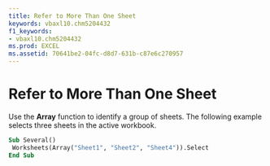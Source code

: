 ```yaml
---
title: Refer to More Than One Sheet
keywords: vbaxl10.chm5204432
f1_keywords:
- vbaxl10.chm5204432
ms.prod: EXCEL
ms.assetid: 70641be2-04fc-d8d7-631b-c87e6c270957
---
```



# Refer to More Than One Sheet

Use the  **Array** function to identify a group of sheets. The following example selects three sheets in the active workbook.


```vb
Sub Several() 
 Worksheets(Array("Sheet1", "Sheet2", "Sheet4")).Select 
End Sub
```


